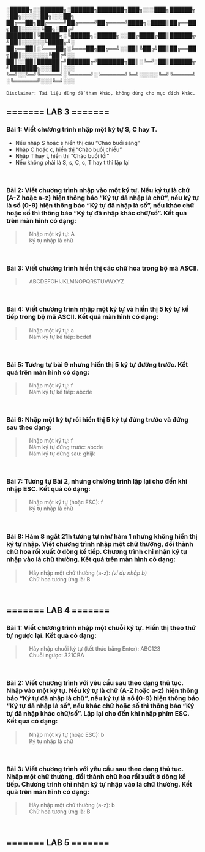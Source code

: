 
░█████╗░░██████╗░██████╗███████╗███╗░░░███╗██████╗░██╗░░░░░██╗░░░██╗
██╔══██╗██╔════╝██╔════╝██╔════╝████╗░████║██╔══██╗██║░░░░░╚██╗░██╔╝
███████║╚█████╗░╚█████╗░█████╗░░██╔████╔██║██████╦╝██║░░░░░░╚████╔╝░
██╔══██║░╚═══██╗░╚═══██╗██╔══╝░░██║╚██╔╝██║██╔══██╗██║░░░░░░░╚██╔╝░░
██║░░██║██████╔╝██████╔╝███████╗██║░╚═╝░██║██████╦╝███████╗░░░██║░░░
╚═╝░░╚═╝╚═════╝░╚═════╝░╚══════╝╚═╝░░░░░╚═╝╚═════╝░╚══════╝░░░╚═╝░░░
<br>
<br>
`Disclaimer: Tài liệu dùng để tham khảo, không dùng cho mục đích khác.`
## ======= LAB 3 =======
### Bài 1: Viết chương trình nhập một ký tự S, C hay T.
* Nếu nhập S hoặc s hiển thị câu “Chào buổi sáng”
* Nhập C hoặc c, hiển thị “Chào buổi chiều”
* Nhập T hay t, hiển thị “Chào buổi tối”
* Nếu không phải là S, s, C, c, T hay t thì lặp lại
<br>

### Bài 2: Viết chương trình nhập vào một ký tự. Nếu ký tự là chữ (A-Z hoặc a-z) hiện thông báo “Ký tự đã nhập là chữ”, nếu ký tự là số (0-9) hiện thông báo “Ký tự đã nhập là số”, nếu khác chữ hoặc số thì thông báo “Ký tự đã nhập khác chữ/số”. Kết quả trên màn hình có dạng:
> &nbsp;&nbsp;&nbsp;&nbsp;&nbsp;Nhập một ký tự: A <br>
> &nbsp;&nbsp;&nbsp;&nbsp;&nbsp;Ký tự nhập là chữ
<br>

### Bài 3: Viết chương trình hiển thị các chữ hoa trong bộ mã ASCII.
> &nbsp;&nbsp;&nbsp;&nbsp;&nbsp;ABCDEFGHIJKLMNOPQRSTUVWXYZ
<br>  

### Bài 4: Viết chương trình nhập một ký tự và hiển thị 5 ký tự kế tiếp trong bộ mã ASCII. Kết quả màn hình có dạng:
> &nbsp;&nbsp;&nbsp;&nbsp;&nbsp;Nhập một ký tự: a <br>
> &nbsp;&nbsp;&nbsp;&nbsp;&nbsp;Năm ký tự kế tiếp: bcdef
<br> 
 
### Bài 5: Tương tự bài 9 nhưng hiển thị 5 ký tự đướng trước. Kết quả trên màn hình có dạng:
> &nbsp;&nbsp;&nbsp;&nbsp;&nbsp;Nhập một ký tự: f<br>
> &nbsp;&nbsp;&nbsp;&nbsp;&nbsp;Năm ký tự kế tiếp: abcde
<br>

### Bài 6: Nhập một ký tự rồi hiển thị 5 ký tự đứng trước và đứng sau theo dạng:
> &nbsp;&nbsp;&nbsp;&nbsp;&nbsp;Nhập một ký tự: f<br>
> &nbsp;&nbsp;&nbsp;&nbsp;&nbsp;Năm ký tự đứng trước: abcde<br>
> &nbsp;&nbsp;&nbsp;&nbsp;&nbsp;Năm ký tự đứng sau: ghijk
<br>

### Bài 7: Tương tự Bài 2, nhưng chương trình lặp lại cho đến khi nhập ESC. Kết quả có dạng:
> &nbsp;&nbsp;&nbsp;&nbsp;&nbsp;Nhập một ký tự (hoặc ESC): f<br>
> &nbsp;&nbsp;&nbsp;&nbsp;&nbsp;Ký tự nhập là chữ
<br>

### Bài 8: Hàm 8 ngắt 21h tương tự như hàm 1 nhưng không hiển thị ký tự nhập. Viết chương trình nhập một chữ thường, đổi thành chữ hoa rồi xuất ở dòng kế tiếp. Chương trình chỉ nhận ký tự nhập vào là chữ thường. Kết quả trên màn hình có dạng:
> &nbsp;&nbsp;&nbsp;&nbsp;&nbsp;Hãy nhập một chữ thường (a-z): _(ví dụ nhập b)_<br>
> &nbsp;&nbsp;&nbsp;&nbsp;&nbsp;Chữ hoa tương ứng là: B
<br>

## ======= LAB 4 =======
### Bài 1: Viết chương trình nhập một chuỗi ký tự. Hiển thị theo thứ tự ngược lại. Kết quả có dạng:
> &nbsp;&nbsp;&nbsp;&nbsp;&nbsp;Hãy nhập chuỗi ký tự (kết thúc bằng Enter): ABC123<br>
> &nbsp;&nbsp;&nbsp;&nbsp;&nbsp;Chuỗi ngược: 321CBA
<br>
  
### Bài 2: Viết chương trình với yêu cầu sau theo dạng thủ tục. Nhập vào một ký tự. Nếu ký tự là chữ (A-Z hoặc a-z) hiện thông báo “Ký tự đã nhập là chữ”, nếu ký tự là số (0-9) hiện thông báo “Ký tự đã nhập là số”, nếu khác chữ hoặc số thì thông báo “Ký tự đã nhập khác chữ/số”. Lặp lại cho đến khi nhập phím ESC. Kết quả có dạng:</p>
> &nbsp;&nbsp;&nbsp;&nbsp;&nbsp;Nhập một ký tự (hoặc ESC): b<br>
> &nbsp;&nbsp;&nbsp;&nbsp;&nbsp;Ký tự nhập là chữ
<br>
  
### Bài 3: Viết chương trình với yêu cầu sau theo dạng thủ tục. Nhập một chữ thường, đổi thành chữ hoa rồi xuất ở dòng kế tiếp. Chương trình chỉ nhận ký tự nhập vào là chữ thường. Kết quả trên màn hình có dạng:
> &nbsp;&nbsp;&nbsp;&nbsp;&nbsp;Hãy nhập một chữ thường (a-z): b<br>
> &nbsp;&nbsp;&nbsp;&nbsp;&nbsp;Chữ hoa tương ứng là: B
<br>

## ======= LAB 5 =======
